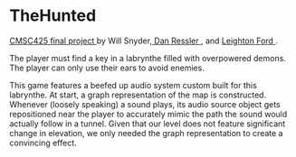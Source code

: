 # TheHunted
<a href="https://www.youtube.com/watch?v=x7sWHIO9aA8&t=1s"> CMSC425 final project </a> by Will Snyder,<a href="https://github.com/DanRessler"> Dan Ressler </a>, and <a href="https://github.com/jlford97">Leighton Ford </a>.
 
 
 The player must find a key in a labrynthe filled with overpowered demons.  The player can only use their ears to avoid enemies.  
 
 This game features a beefed up audio system custom built for this labrynthe.  At start, a graph representation of the map is constructed.  Whenever (loosely speaking) a sound plays, its audio source object gets repositioned near the player to accurately mimic the path the sound would actually follow in a tunnel.  Given that our level does not feature significant change in elevation, we only needed the graph representation to create a convincing effect.<br><br>
 
 
 
 
 
 
